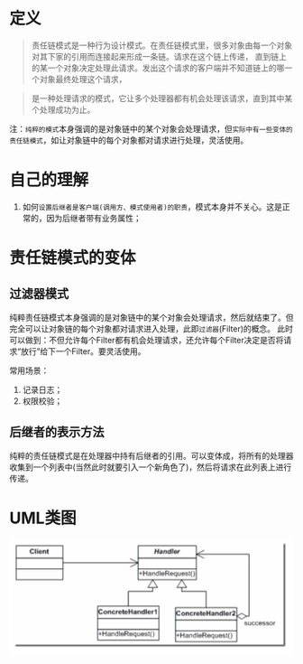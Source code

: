 # 定义
> 责任链模式是一种行为设计模式。在责任链模式里，很多对象由每一个对象对其下家的引用而连接起来形成一条链。请求在这个链上传递，
> 直到链上的某一个对象决定处理此请求。发出这个请求的客户端并不知道链上的哪一个对象最终处理这个请求，

> 是一种处理请求的模式，它让多个处理器都有机会处理该请求，直到其中某个处理成功为止。

注：`纯粹的模式`本身强调的是对象链中的某个对象会处理请求，但`实际中有一些变体的责任链模式`，如让对象链中的每个对象都对请求进行处理，灵活使用。

# 自己的理解
1. 如何`设置后继者是客户端(调用方、模式使用者)的职责`，模式本身并不关心。这是正常的，因为后继者带有业务属性；


# 责任链模式的变体
## 过滤器模式
纯粹责任链模式本身强调的是对象链中的某个对象会处理请求，然后就结束了。但完全可以让对象链的每个对象都对请求进入处理，此即`过滤器`(Filter)的概念。
此时可以做到：不但允许每个Filter都有机会处理请求，还允许每个Filter决定是否将请求“放行”给下一个Filter。要灵活使用。

常用场景：
1. 记录日志；
2. 权限校验；

## 后继者的表示方法
纯粹的责任链模式是在处理器中持有后继者的引用。可以变体成，将所有的处理器收集到一个列表中(当然此时就要引入一个新角色了)，然后将请求在此列表上进行传递。

# UML类图
![纯的责任链模式](https://github.com/jssgsy/java/raw/master/src/main/java/com/univ/patterndesign/chain/chain_uml.png)